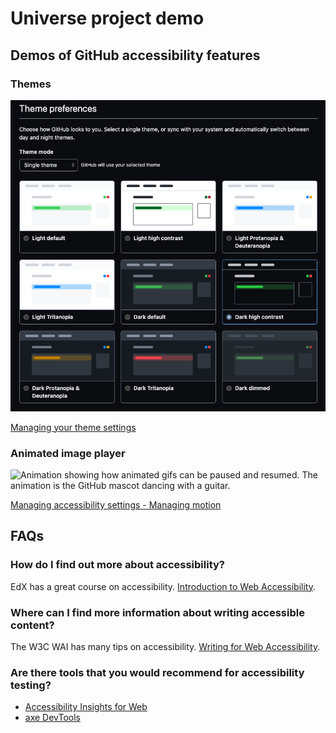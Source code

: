 # Universe project demo

## Demos of GitHub accessibility features

### Themes

![Screenshot of appearance settings, theme preferences. 9 different themes are shown as options. Light default, light high contrast, light protanopia & deuteranopia, light tritanopia, dark default, dark high contrast, dark protanopia & deuteranopia, dark tritanopia, and dark dimmed.](./assets/theme-preferences.png)

[Managing your theme settings](https://docs.github.com/en/account-and-profile/setting-up-and-managing-your-personal-account-on-github/managing-personal-account-settings/managing-your-theme-settings)

### Animated image player

<!-- original image credit: https://octodex.github.com/images/hula_loop_octodex03.gif -->

<img src="./assets/universe-gif-demo.gif" alt="Animation showing how animated gifs can be paused and resumed. The animation is the GitHub mascot dancing with a guitar." width="600px">

[Managing accessibility settings - Managing motion](https://docs.github.com/en/account-and-profile/setting-up-and-managing-your-personal-account-on-github/managing-personal-account-settings/managing-accessibility-settings#managing-motion)

## FAQs

### How do I find out more about accessibility?

EdX has a great course on accessibility. [Introduction to Web Accessibility](https://www.edx.org/course/web-accessibility-introduction).

### Where can I find more information about writing accessible content?

The W3C WAI has many tips on accessibility. [Writing for Web Accessibility](https://www.w3.org/WAI/tips/writing/).

### Are there tools that you would recommend for accessibility testing?

- [Accessibility Insights for Web](https://accessibilityinsights.io/docs/web/overview/)
- [axe DevTools](https://chrome.google.com/webstore/detail/axe-devtools-web-accessib/lhdoppojpmngadmnindnejefpokejbdd)
